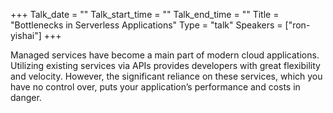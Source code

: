 +++
Talk_date = ""
Talk_start_time = ""
Talk_end_time = ""
Title = "Bottlenecks in Serverless Applications"
Type = "talk"
Speakers = ["ron-yishai"]
+++

Managed services have become a main part of modern cloud applications. Utilizing existing services via APIs provides developers with great flexibility and velocity. However, the significant reliance on these services, which you have no control over, puts your application’s performance and costs in danger.
